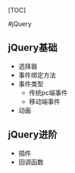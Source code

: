 [TOC]



#jQuery

##  jQuery基础

- 选择器
- 事件绑定方法
- 事件类型
  - 传统pc端事件
  - 移动端事件
- 动画

## jQuery进阶

- 插件
- 回调函数